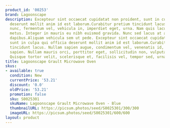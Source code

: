 ```yaml
---
product_id: '00253'
brand: Lagoonscape
description: Excepteur sint occaecat cupidatat non proident, sunt in culpa qui officia
  deserunt mollit anim id est laborum.Curabitur pretium tincidunt lacus. Sed lacus
  nunc, fermentum vel, vehicula in, imperdiet eget, urna. Nam quis lacus. Donec vitae
  metus. Integer in mauris eu nibh euismod gravida. Nunc sed lacus at augue bibendum
  dapibus.Aliquam vehicula sem ut pede. Excepteur sint occaecat cupidatat non proident,
  sunt in culpa qui officia deserunt mollit anim id est laborum.Curabitur pretium
  tincidunt lacus. Nullam sapien augue, condimentum vel, venenatis id, rhoncus pellentesque,
  sapien. Nullam mauris orci, porttitor eget, sollicitudin non, vulputate id, risus.
  Quisque tortor velit, scelerisque et, facilisis vel, tempor sed, urna.
title: Lagoonscape Grault Microwave Oven
skus:
- available: true
  condition: New
  currentPrice: '53.21'
  discount: '0.0'
  oldPrice: '53.21'
  promotion: false
  sku: S0025301
  skuName: Lagoonscape Grault Microwave Oven - Blue
  thumbnailURL: https://picsum.photos/seed/S0025301/300/300
  imageURL: https://picsum.photos/seed/S0025301/600/600
layout: product
---
```


